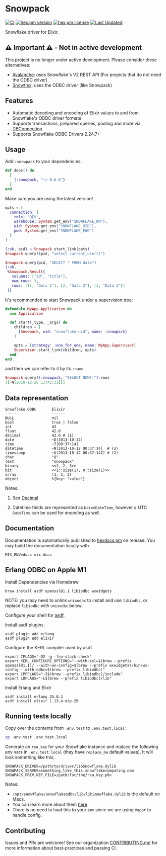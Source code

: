 # Snowpack

[![CI](https://github.com/HGInsights/snowpack/actions/workflows/elixir-ci.yml/badge.svg)](https://github.com/HGInsights/snowpack/actions/workflows/elixir-ci.yml)
[![hex.pm version](https://img.shields.io/hexpm/v/snowpack.svg)](https://hex.pm/packages/snowpack)
[![hex.pm license](https://img.shields.io/hexpm/l/snowpack.svg)](https://github.com/HGInsights/snowpack/blob/main/LICENSE)
[![Last Updated](https://img.shields.io/github/last-commit/HGInsights/snowpack.svg)](https://github.com/HGInsights/snowpack/commits/main)


<!-- MDOC !-->

Snowflake driver for Elixir.

## ⚠️ Important ⚠️ - Not in active development

This project is no longer under active development. Please consider these alternatives:
- [Avalanche](https://github.com/HGInsights/avalanche): uses Snowflake's V2 REST API (For projects that do not need the ODBC driver)
- [Snowflex](https://github.com/pepsico-ecommerce/snowflex): uses the ODBC driver (like Snowpack)

## Features

- Automatic decoding and encoding of Elixir values to and from Snowflake's ODBC driver formats
- Supports transactions, prepared queries, pooling and more via [DBConnection](https://github.com/elixir-ecto/db_connection)
- Supports Snowflake ODBC Drivers 2.24.7+

## Usage

Add `:snowpack` to your dependencies:

```elixir
def deps() do
  [
    {:snowpack, "~> 0.6.0"}
  ]
end
```

Make sure you are using the latest version!

```elixir
opts = [
  connection: [
    role: "DEV",
    warehouse: System.get_env("SNOWFLAKE_WH"),
    uid: System.get_env("SNOWFLAKE_UID"),
    pwd: System.get_env("SNOWFLAKE_PWD")
  ]
]

{:ok, pid} = Snowpack.start_link(opts)
Snowpack.query!(pid, "select current_user()")

Snowpack.query(pid, "SELECT * FROM data")
{:ok,
 %Snowpack.Result{
   columns: ["id", "title"],
   num_rows: 3,
   rows: [[1, "Data 1"], [2, "Data 2"], [3, "Data 3"]]
 }}
```

It's recommended to start Snowpack under a supervision tree:

```elixir
defmodule MyApp.Application do
  use Application

  def start(_type, _args) do
    children = [
      {Snowpack, uid: "snowflake-uid", name: :snowpack}
    ]

    opts = [strategy: :one_for_one, name: MyApp.Supervisor]
    Supervisor.start_link(children, opts)
  end
end
```

and then we can refer to it by its `:name`:

```elixir
Snowpack.query!(:snowpack, "SELECT NOW()").rows
[[~N[2018-12-28 13:42:31]]]
```

## Data representation

```
Snowflake ODBC       Elixir
-----                ------
NULL                 nil
bool                 true | false
int                  42
float                42.0
decimal              42.0 # (1)
date                 ~D[2013-10-12]
time                 ~T[00:37:14]
datetime             ~N[2013-10-12 00:37:14]  # (2)
timestamp            ~U[2013-10-12 00:37:14Z] # (2)
char                 "é"
text                 "snowpack"
binary               <<1, 2, 3>>
bit                  <<1::size(1), 0::size(1)>>
array                [1, 2, 3]
object               %{key: "value"}
```

Notes:

1. See [Decimal](https://github.com/ericmj/decimal)

2. Datetime fields are represented as `NaiveDateTime`, however a UTC `DateTime` can be used for encoding as well.

<!-- MDOC !-->

## Documentation

Documentation is automatically published to
[hexdocs.pm](https://hexdocs.pm/snowpack) on release. You may build the
documentation locally with

```
MIX_ENV=docs mix docs
```

## Erlang ODBC on Apple M1

Install Dependencies via Homebrew

```
brew install asdf openssl@1.1 libiodbc wxwidgets
```

NOTE: you may need to unlink `unixodbc` to install and use `libiodbc`, or replace `libiodbc` with `unixodbc` below.

Configure your shell for [asdf](https://asdf-vm.com/).

Install asdf plugins.

```
asdf plugin add erlang
asdf plugin add elixir
```

Configure the KERL compiler used by asdf.

```
export CFLAGS="-O2 -g -fno-stack-check"
export KERL_CONFIGURE_OPTIONS="--with-ssl=$(brew --prefix openssl@1.1)/ --with-wx-config=$(brew --prefix wxwidgets)/bin/wx-config --with-odbc=$(brew --prefix libiodbc)"
export CPPFLAGS="-I$(brew --prefix libiodbc)/include"
export LDFLAGS="-L$(brew --prefix libiodbc)/lib"
```

Install Erlang and Elixir

```
asdf install erlang 25.0.3
asdf install elixir 1.13.4-otp-25
```

## Running tests locally

Copy over the contents from `.env.test` to `.env.test.local`:
```bash
cp .env.test .env.test.local
```

Generate an `rsa_key` for your Snowflake instance and replace the following env
vars in `.env.test.local` (they have `replace_me` default values). It will look
something like this:
```
SNOWPACK_DRIVER=/path/to/driver/libSnowflake.dylib
SNOWPACK_SERVER=something_like_this.snowflakecomputing.com
SNOWPACK_PRIV_KEY_FILE=/path/for/the/rsa_key.p8>
```

Notes:
- `/opt/snowflake/snowflakeodbc/lib/libSnowflake.dylib` is the default on Macs.
- You can learn more about them
  [here](https://docs.snowflake.com/en/user-guide/key-pair-auth.html)
- There is no need to load this to your `env` since we are using `Vapor` to
  handle config.

## Contributing

Issues and PRs are welcome! See our organization [CONTRIBUTING.md](https://github.com/HGInsights/.github/blob/main/CONTRIBUTING.md) for more information about best-practices and passing CI.
